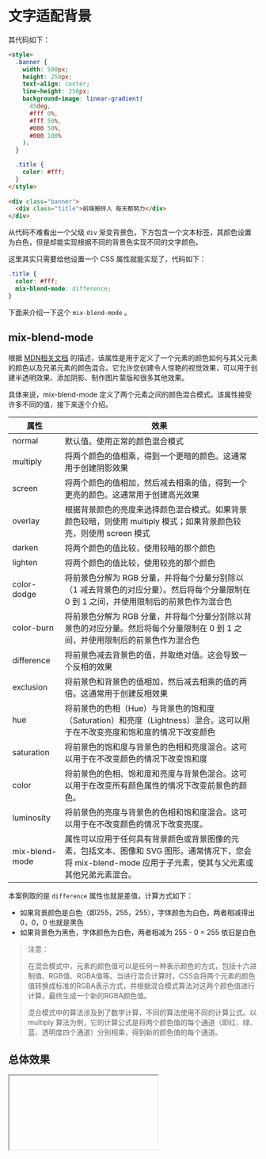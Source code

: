 # 文字适配背景

其代码如下：

```html
<style>
  .banner {
    width: 500px;
    height: 250px;
    text-align: center;
    line-height: 250px;
    background-image: linear-gradient(
      45deg,
      #fff 0%,
      #fff 50%,
      #000 50%,
      #000 100%
    );
  }

  .title {
    color: #fff;
  }
</style>
    
<div class="banner">
  <div class="title">前端搬砖人 每天都努力</div>
</div>
```

从代码不难看出一个父级 `div` 渐变背景色，下方包含一个文本标签，其颜色设置为白色，但是却能实现根据不同的背景色实现不同的文字颜色。

这里其实只需要给他设置一个 CSS 属性就能实现了，代码如下：

```css
.title {
  color: #fff;
  mix-blend-mode: difference;
}
```

下面来介绍一下这个 `mix-blend-mode` 。

## mix-blend-mode

根据 [MDN相关文档](https://developer.mozilla.org/zh-CN/docs/Web/CSS/mix-blend-mode) 的描述，该属性是用于定义了一个元素的颜色如何与其父元素的颜色以及兄弟元素的颜色混合。它允许您创建令人惊艳的视觉效果，可以用于创建半透明效果、添加阴影、制作图片蒙版和很多其他效果。

具体来说，mix-blend-mode 定义了两个元素之间的颜色混合模式。该属性接受许多不同的值，接下来逐个介绍。

| 属性           | 效果                                                         |
| -------------- | ------------------------------------------------------------ |
| normal         | 默认值。使用正常的颜色混合模式                               |
| multiply       | 将两个颜色的值相乘，得到一个更暗的颜色。这通常用于创建阴影效果 |
| screen         | 将两个颜色的值相加，然后减去相乘的值，得到一个更亮的颜色。这通常用于创建高光效果 |
| overlay        | 根据背景颜色的亮度来选择颜色混合模式。如果背景颜色较暗，则使用 multiply 模式；如果背景颜色较亮，则使用 screen 模式 |
| darken         | 将两个颜色的值比较，使用较暗的那个颜色                       |
| lighten        | 将两个颜色的值比较，使用较亮的那个颜色                       |
| color-dodge    | 将前景色分解为 RGB 分量，并将每个分量分别除以（1 减去背景色的对应分量）。然后将每个分量限制在 0 到 1 之间，并使用限制后的前景色作为混合色 |
| color-burn     | 将前景色分解为 RGB 分量，并将每个分量分别除以背景色的对应分量。然后将每个分量限制在 0 到 1 之间，并使用限制后的前景色作为混合色 |
| difference     | 将前景色减去背景色的值，并取绝对值。这会导致一个反相的效果   |
| exclusion      | 将前景色和背景色的值相加，然后减去相乘的值的两倍。这通常用于创建反相效果 |
| hue            | 将前景色的色相（Hue）与背景色的饱和度（Saturation）和亮度（Lightness）混合。这可以用于在不改变亮度和饱和度的情况下改变颜色 |
| saturation     | 将前景色的饱和度与背景色的色相和亮度混合。这可以用于在不改变颜色的情况下改变饱和度 |
| color          | 将前景色的色相、饱和度和亮度与背景色混合。这可以用于在改变所有颜色属性的情况下改变前景色的颜色。 |
| luminosity     | 将前景色的亮度与背景色的色相和饱和度混合。这可以用于在不改变颜色的情况下改变亮度。 |
| mix-blend-mode | 属性可以应用于任何具有背景颜色或背景图像的元素，包括文本、图像和 SVG 图形。通常情况下，您会将 mix-blend-mode 应用于子元素，使其与父元素或其他兄弟元素混合。 |

本案例取的是 `difference` 属性也就是差值，计算方式如下：

- 如果背景颜色是白色（即255，255，255），字体颜色为白色，两者相减得出 0，0，0 也就是黑色
- 如果背景色为黑色，字体颜色为白色，两者相减为 255 - 0 = 255 依旧是白色

> 注意：
>
> 在混合模式中，元素的颜色值可以是任何一种表示颜色的方式，包括十六进制值、RGB值、RGBA值等。当进行混合计算时，CSS会将两个元素的颜色值转换成标准的RGBA表示方式，并根据混合模式算法对这两个颜色值进行计算，最终生成一个新的RGBA颜色值。
>
> 
>
> 混合模式中的算法涉及到了数学计算，不同的算法使用不同的计算公式。以 multiply 算法为例，它的计算公式是将两个颜色值的每个通道（即红、绿、蓝、透明度四个通道）分别相乘，得到新的颜色值的每个通道。


## 总体效果
<Iframe url="https://duyidao.gitee.io/blogweb/detail/css/fit" />